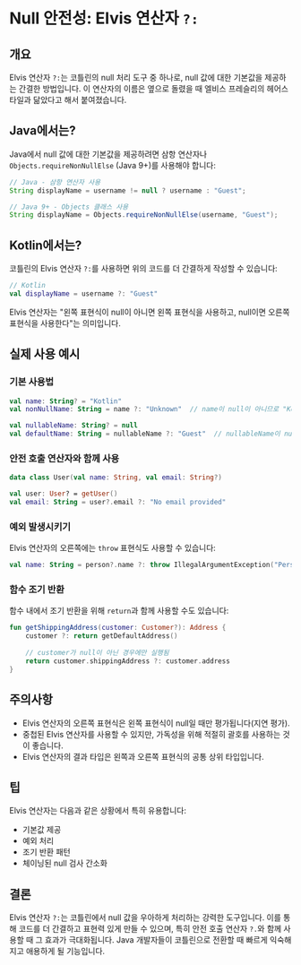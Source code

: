 # Null 안전성: Elvis 연산자 `?:`

## 개요
Elvis 연산자 `?:`는 코틀린의 null 처리 도구 중 하나로, null 값에 대한 기본값을 제공하는 간결한 방법입니다. 이 연산자의 이름은 옆으로 돌렸을 때 엘비스 프레슬리의 헤어스타일과 닮았다고 해서 붙여졌습니다.

## Java에서는?

Java에서 null 값에 대한 기본값을 제공하려면 삼항 연산자나 `Objects.requireNonNullElse` (Java 9+)를 사용해야 합니다:

```java
// Java - 삼항 연산자 사용
String displayName = username != null ? username : "Guest";

// Java 9+ - Objects 클래스 사용
String displayName = Objects.requireNonNullElse(username, "Guest");
```

## Kotlin에서는?
코틀린의 Elvis 연산자 `?:`를 사용하면 위의 코드를 더 간결하게 작성할 수 있습니다:

```kotlin
// Kotlin
val displayName = username ?: "Guest"
```

Elvis 연산자는 "왼쪽 표현식이 null이 아니면 왼쪽 표현식을 사용하고, null이면 오른쪽 표현식을 사용한다"는 의미입니다.

## 실제 사용 예시

### 기본 사용법
```kotlin
val name: String? = "Kotlin"
val nonNullName: String = name ?: "Unknown"  // name이 null이 아니므로 "Kotlin"

val nullableName: String? = null
val defaultName: String = nullableName ?: "Guest"  // nullableName이 null이므로 "Guest"
```

### 안전 호출 연산자와 함께 사용
```kotlin
data class User(val name: String, val email: String?)

val user: User? = getUser()
val email: String = user?.email ?: "No email provided"
```

### 예외 발생시키기
Elvis 연산자의 오른쪽에는 `throw` 표현식도 사용할 수 있습니다:

```kotlin
val name: String = person?.name ?: throw IllegalArgumentException("Person name is required")
```

### 함수 조기 반환
함수 내에서 조기 반환을 위해 `return`과 함께 사용할 수도 있습니다:

```kotlin
fun getShippingAddress(customer: Customer?): Address {
    customer ?: return getDefaultAddress()
    
    // customer가 null이 아닌 경우에만 실행됨
    return customer.shippingAddress ?: customer.address
}
```

## 주의사항
- Elvis 연산자의 오른쪽 표현식은 왼쪽 표현식이 null일 때만 평가됩니다(지연 평가).
- 중첩된 Elvis 연산자를 사용할 수 있지만, 가독성을 위해 적절히 괄호를 사용하는 것이 좋습니다.
- Elvis 연산자의 결과 타입은 왼쪽과 오른쪽 표현식의 공통 상위 타입입니다.

## 팁
Elvis 연산자는 다음과 같은 상황에서 특히 유용합니다:
- 기본값 제공
- 예외 처리
- 조기 반환 패턴
- 체이닝된 null 검사 간소화

## 결론
Elvis 연산자 `?:`는 코틀린에서 null 값을 우아하게 처리하는 강력한 도구입니다. 이를 통해 코드를 더 간결하고 표현력 있게 만들 수 있으며, 특히 안전 호출 연산자 `?.`와 함께 사용할 때 그 효과가 극대화됩니다. Java 개발자들이 코틀린으로 전환할 때 빠르게 익숙해지고 애용하게 될 기능입니다.
